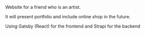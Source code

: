 Website for a friend who is an artist. 

It will present portfolio and include online shop in the future.

Using Gatsby (React) for the frontend and Strapi for the backend
